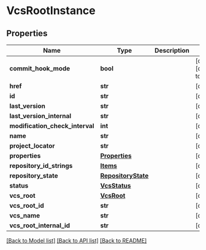 # VcsRootInstance

## Properties
Name | Type | Description | Notes
------------ | ------------- | ------------- | -------------
**commit_hook_mode** | **bool** |  | [optional] [default to False]
**href** | **str** |  | [optional] 
**id** | **str** |  | [optional] 
**last_version** | **str** |  | [optional] 
**last_version_internal** | **str** |  | [optional] 
**modification_check_interval** | **int** |  | [optional] 
**name** | **str** |  | [optional] 
**project_locator** | **str** |  | [optional] 
**properties** | [**Properties**](Properties.md) |  | [optional] 
**repository_id_strings** | [**Items**](Items.md) |  | [optional] 
**repository_state** | [**RepositoryState**](RepositoryState.md) |  | [optional] 
**status** | [**VcsStatus**](VcsStatus.md) |  | [optional] 
**vcs_root** | [**VcsRoot**](VcsRoot.md) |  | [optional] 
**vcs_root_id** | **str** |  | [optional] 
**vcs_name** | **str** |  | [optional] 
**vcs_root_internal_id** | **str** |  | [optional] 

[[Back to Model list]](../README.md#documentation-for-models) [[Back to API list]](../README.md#documentation-for-api-endpoints) [[Back to README]](../README.md)



